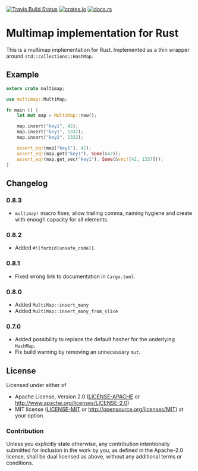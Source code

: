 [![Travis Build Status](https://travis-ci.org/havarnov/multimap.svg?branch=master)](https://travis-ci.org/havarnov/multimap)
[![crates.io](http://meritbadge.herokuapp.com/multimap)](https://crates.io/crates/multimap)
[![docs.rs](https://docs.rs/multimap/badge.svg)](https://docs.rs/multimap/)

# Multimap implementation for Rust

This is a multimap implementation for Rust. Implemented as a thin wrapper around
`std::collections::HashMap`.

## Example

````rust
extern crate multimap;

use multimap::MultiMap;

fn main () {
    let mut map = MultiMap::new();

    map.insert("key1", 42);
    map.insert("key1", 1337);
    map.insert("key2", 2332);

    assert_eq!(map["key1"], 42);
    assert_eq!(map.get("key1"), Some(&42));
    assert_eq!(map.get_vec("key1"), Some(&vec![42, 1337]));
}
````

## Changelog

### 0.8.3

* `multimap!` macro fixes; allow trailing comma, naming hygiene and create with enough capacity for all elements.

### 0.8.2

* Added ```#![forbid(unsafe_code)]```.

### 0.8.1

* Fixed wrong link to documentation in `Cargo.toml`.

### 0.8.0

* Added ```MultiMap::insert_many```
* Added ```MultiMap::insert_many_from_slice```

### 0.7.0

* Added possibility to replace the default hasher for the underlying ```HashMap```.
* Fix build warning by removing an unnecessary ```mut```.

## License

Licensed under either of
 * Apache License, Version 2.0 ([LICENSE-APACHE](LICENSE-APACHE) or http://www.apache.org/licenses/LICENSE-2.0)
 * MIT license ([LICENSE-MIT](LICENSE-MIT) or http://opensource.org/licenses/MIT)
at your option.

### Contribution

Unless you explicitly state otherwise, any contribution intentionally submitted
for inclusion in the work by you, as defined in the Apache-2.0 license, shall be dual licensed as above, without any
additional terms or conditions.
